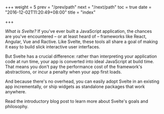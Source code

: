 +++
weight = 5
prev = "/prev/path"
next = "/next/path"
toc = true
date = "2016-12-02T11:20:49+08:00"
title = "index"

+++

*What is Svelte?*
If you've ever built a JavaScript application, the chances are you've encountered – or at least heard of – frameworks like React, Angular, Vue and Ractive. Like Svelte, these tools all share a goal of making it easy to build slick interactive user interfaces.

But Svelte has a crucial difference: rather than interpreting your application code at run time, your app is converted into ideal JavaScript at build time. That means you don't pay the performance cost of the framework's abstractions, or incur a penalty when your app first loads.

And because there's no overhead, you can easily adopt Svelte in an existing app incrementally, or ship widgets as standalone packages that work anywhere.

Read the introductory blog post to learn more about Svelte's goals and philosophy.
